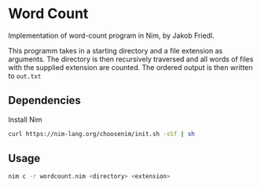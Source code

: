 # Word Count
Implementation of word-count program in Nim, by Jakob Friedl.

This programm takes in a starting directory and a file extension as arguments. The directory is then recursively traversed and all words of files with the supplied extension are counted. The ordered output is then written to `out.txt`

## Dependencies

Install Nim
```sh
curl https://nim-lang.org/choosenim/init.sh -sSf | sh
```

## Usage

```sh
nim c -r wordcount.nim <directory> <extension>
```
